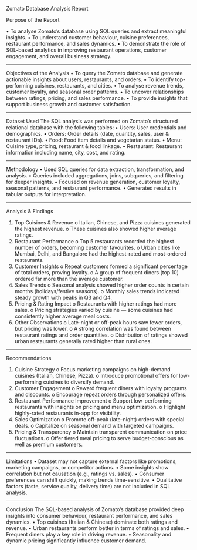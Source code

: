 Zomato Database Analysis Report

Purpose of the Report

•	To analyse Zomato’s database using SQL queries and extract meaningful insights.
•	To understand customer behaviour, cuisine preferences, restaurant performance, and sales dynamics.
•	To demonstrate the role of SQL-based analytics in improving restaurant operations, customer engagement, and overall business strategy.
________________________________________
Objectives of the Analysis
•	To query the Zomato database and generate actionable insights about users, restaurants, and orders.
•	To identify top-performing cuisines, restaurants, and cities.
•	To analyse revenue trends, customer loyalty, and seasonal order patterns.
•	To uncover relationships between ratings, pricing, and sales performance.
•	To provide insights that support business growth and customer satisfaction.
________________________________________
Dataset Used
The SQL analysis was performed on Zomato’s structured relational database with the following tables:
•	Users: User credentials and demographics.
•	Orders: Order details (date, quantity, sales, user & restaurant IDs).
•	Food: Food item details and vegetarian status.
•	Menu: Cuisine type, pricing, restaurant & food linkage.
•	Restaurant: Restaurant information including name, city, cost, and rating.
________________________________________
Methodology
•	Used SQL queries for data extraction, transformation, and analysis.
•	Queries included aggregations, joins, subqueries, and filtering for deeper insights.
•	Focused on revenue generation, customer loyalty, seasonal patterns, and restaurant performance.
•	Generated results in tabular outputs for interpretation.
________________________________________
Analysis & Findings
1.	Top Cuisines & Revenue
o	Italian, Chinese, and Pizza cuisines generated the highest revenue.
o	These cuisines also showed higher average ratings.
2.	Restaurant Performance
o	Top 5 restaurants recorded the highest number of orders, becoming customer favourites.
o	Urban cities like Mumbai, Delhi, and Bangalore had the highest-rated and most-ordered restaurants.
3.	Customer Insights
o	Repeat customers formed a significant percentage of total orders, proving loyalty.
o	A group of frequent diners (top 10) ordered far more than the average customer.
4.	Sales Trends
o	Seasonal analysis showed higher order counts in certain months (holidays/festive seasons).
o	Monthly sales trends indicated steady growth with peaks in Q3 and Q4.
5.	Pricing & Rating Impact
o	Restaurants with higher ratings had more sales.
o	Pricing strategies varied by cuisine — some cuisines had consistently higher average meal costs.
6.	Other Observations
o	Late-night or off-peak hours saw fewer orders, but pricing was lower.
o	A strong correlation was found between restaurant ratings and order quantities.
o	Distribution of ratings showed urban restaurants generally rated higher than rural ones.
________________________________________
Recommendations
1.	Cuisine Strategy
o	Focus marketing campaigns on high-demand cuisines (Italian, Chinese, Pizza).
o	Introduce promotional offers for low-performing cuisines to diversify demand.
2.	Customer Engagement
o	Reward frequent diners with loyalty programs and discounts.
o	Encourage repeat orders through personalized offers.
3.	Restaurant Performance Improvement
o	Support low-performing restaurants with insights on pricing and menu optimization.
o	Highlight highly-rated restaurants in-app for visibility.
4.	Sales Optimization
o	Promote off-peak (late-night) orders with special deals.
o	Capitalize on seasonal demand with targeted campaigns.
5.	Pricing & Transparency
o	Maintain transparent communication on price fluctuations.
o	Offer tiered meal pricing to serve budget-conscious as well as premium customers.
________________________________________
Limitations
•	Dataset may not capture external factors like promotions, marketing campaigns, or competitor actions.
•	Some insights show correlation but not causation (e.g., ratings vs. sales).
•	Consumer preferences can shift quickly, making trends time-sensitive.
•	Qualitative factors (taste, service quality, delivery time) are not included in SQL analysis.
________________________________________

Conclusion
The SQL-based analysis of Zomato’s database provided deep insights into consumer behaviour, restaurant performance, and sales dynamics.
•	Top cuisines (Italian & Chinese) dominate both ratings and revenue.
•	Urban restaurants perform better in terms of ratings and sales.
•	Frequent diners play a key role in driving revenue.
•	Seasonality and dynamic pricing significantly influence customer demand.
